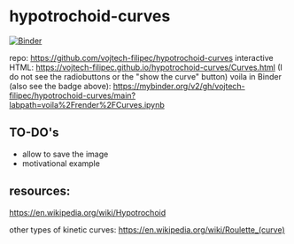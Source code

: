 # hypotrochoid-curves

[![Binder](https://mybinder.org/badge_logo.svg)](https://mybinder.org/v2/gh/vojtech-filipec/hypotrochoid-curves/main?labpath=voila%2Frender%2FCurves.ipynb)


repo: https://github.com/vojtech-filipec/hypotrochoid-curves
interactive HTML: https://vojtech-filipec.github.io/hypotrochoid-curves/Curves.html (I do not see the radiobuttons or the "show the curve" button)
voila in Binder (also see the badge above): https://mybinder.org/v2/gh/vojtech-filipec/hypotrochoid-curves/main?labpath=voila%2Frender%2FCurves.ipynb


## TO-DO's
- allow to save the image
- motivational example


## resources:
https://en.wikipedia.org/wiki/Hypotrochoid

other types of kinetic curves: https://en.wikipedia.org/wiki/Roulette_(curve)


